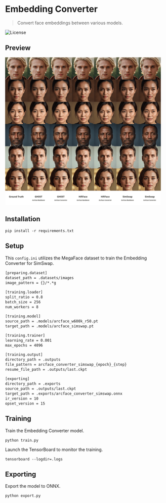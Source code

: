 Embedding Converter
===================

> Convert face embeddings between various models.

![License](https://img.shields.io/badge/license-OpenRAIL--MS-green)


Preview
-------

![Preview](https://raw.githubusercontent.com/facefusion/facefusion-labs/next/.github/previews/embedding_converter.png?sanitize=true)


Installation
------------

```
pip install -r requirements.txt
```


Setup
-----

This `config.ini` utilizes the MegaFace dataset to train the Embedding Converter for SimSwap.

```
[preparing.dataset]
dataset_path = .datasets/images
image_pattern = {}/*.*g
```

```
[training.loader]
split_ratio = 0.8
batch_size = 256
num_workers = 8
```

```
[training.model]
source_path = .models/arcface_w600k_r50.pt
target_path = .models/arcface_simswap.pt
```

```
[training.trainer]
learning_rate = 0.001
max_epochs = 4096
```

```
[training.output]
directory_path = .outputs
file_pattern = arcface_converter_simswap_{epoch}_{step}
resume_file_path = .outputs/last.ckpt
```

```
[exporting]
directory_path = .exports
source_path = .outputs/last.ckpt
target_path = .exports/arcface_converter_simswap.onnx
ir_version = 10
opset_version = 15
```


Training
--------

Train the Embedding Converter model.

```
python train.py
```

Launch the TensorBoard to monitor the training.

```
tensorboard --logdir=.logs
```


Exporting
---------

Export the model to ONNX.

```
python export.py
```
